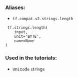 ### Aliases:
- `tf.compat.v2.strings.length`

```
 tf.strings.length(
    input,
    unit='BYTE',
    name=None
)
```
### Used in the tutorials:
- ``U``n``i``c``o``d``e`` ``s``t``r``i``n``g``s``
